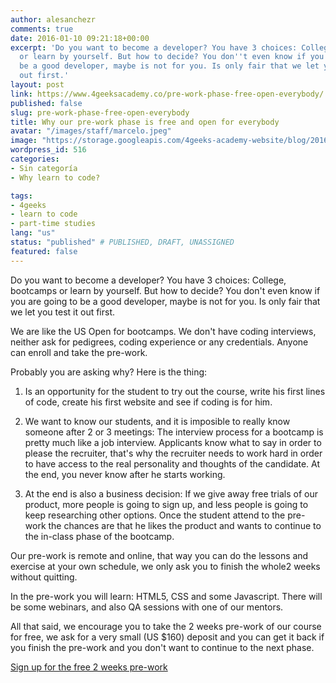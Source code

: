 ```yaml
---
author: alesanchezr
comments: true
date: 2016-01-10 09:21:18+00:00
excerpt: 'Do you want to become a developer? You have 3 choices: College, bootcamps
  or learn by yourself. But how to decide? You don''t even know if you are going to
  be a good developer, maybe is not for you. Is only fair that we let you test it
  out first.'
layout: post
link: https://www.4geeksacademy.co/pre-work-phase-free-open-everybody/
published: false
slug: pre-work-phase-free-open-everybody
title: Why our pre-work phase is free and open for everybody
avatar: "/images/staff/marcelo.jpeg"
image: "https://storage.googleapis.com/4geeks-academy-website/blog/2016/01/welcome-1.jpg"
wordpress_id: 516
categories:
- Sin categoría
- Why learn to code?

tags:
- 4geeks
- learn to code
- part-time studies
lang: "us"
status: "published" # PUBLISHED, DRAFT, UNASSIGNED
featured: false
---
```





Do you want to become a developer? You have 3 choices: College, bootcamps or learn by yourself. But how to decide? You don't even know if you are going to be a good developer, maybe is not for you. Is only fair that we let you test it out first.

We are like the US Open for bootcamps. We don't have coding interviews, neither ask for pedigrees, coding experience or any credentials. Anyone can enroll and take the pre-work.

Probably you are asking why? Here is the thing:



 	
  1. Is an opportunity for the student to try out the course, write his first lines of code, create his first website and see if coding is for him.

 	
  2. We want to know our students, and it is imposible to really know someone after 2 or 3 meetings: The interview process for a bootcamp is pretty much like a job interview. Applicants know what to say in order to please the recruiter, that's why the recruiter needs to work hard in order to have access to the real personality and thoughts of the candidate. At the end, you never know after he starts working.

 	
  3. At the end is also a business decision: If we give away free trials of our product, more people is going to sign up, and less people is going to keep researching other options. Once the student attend to the pre-work the chances are that he likes the product and wants to continue to the in-class phase of the bootcamp.


Our pre-work is remote and online, that way you can do the lessons and exercise at your own schedule, we only ask you to finish the whole2 weeks without quitting.

In the pre-work you will learn: HTML5, CSS and some Javascript. There will be some webinars, and also QA sessions with one of our mentors.

All that said, we encourage you to take the 2 weeks pre-work of our course for free, we ask for a very small (US $160) deposit and you can get it back if you finish the pre-work and you don't want to continue to the next phase.


[Sign up for the free 2 weeks pre-work](https://4geeksacademy.co/course/web-development-parttime/)

